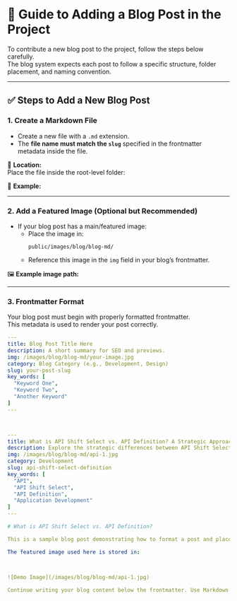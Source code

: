 # 📝 Guide to Adding a Blog Post in the Project

To contribute a new blog post to the project, follow the steps below carefully.  
The blog system expects each post to follow a specific structure, folder placement, and naming convention.

---

## ✅ Steps to Add a New Blog Post

### 1. **Create a Markdown File**

- Create a new file with a `.md` extension.
- The **file name must match the `slug`** specified in the frontmatter metadata inside the file.

📁 **Location:**  
Place the file inside the root-level folder:






🧩 **Example:**


---

### 2. **Add a Featured Image (Optional but Recommended)**

- If your blog post has a main/featured image:
  - Place the image in:
    ```
    public/images/blog/blog-md/
    ```
  - Reference this image in the `img` field in your blog’s frontmatter.

🖼️ **Example image path:**



---

### 3. **Frontmatter Format**

Your blog post must begin with properly formatted frontmatter.  
This metadata is used to render your post correctly.

```yaml
---
title: Blog Post Title Here
description: A short summary for SEO and previews.
img: /images/blog/blog-md/your-image.jpg
category: Blog Category (e.g., Development, Design)
slug: your-post-slug
key_words: [
  "Keyword One",
  "Keyword Two",
  "Another Keyword"
]
---



---
title: What is API Shift Select vs. API Definition? A Strategic Approach
description: Explore the strategic differences between API Shift Select and API Definition...
img: /images/blog/blog-md/api-1.jpg
category: Development
slug: api-shift-select-definition
key_words: [
  "API",
  "API Shift Select",
  "API Definition",
  "Application Development"
]
---

# What is API Shift Select vs. API Definition?

This is a sample blog post demonstrating how to format a post and place assets.

The featured image used here is stored in:



![Demo Image](/images/blog/blog-md/api-1.jpg)

Continue writing your blog content below the frontmatter. Use Markdown syntax for headings, images, links, lists, and formatting.
